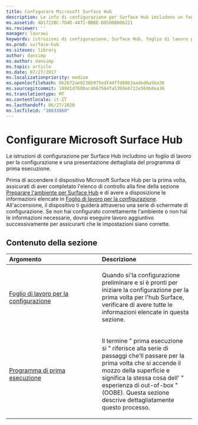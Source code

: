 ```yaml
---
title: Configurare Microsoft Surface Hub
description: Le info di configurazione per Surface Hub includono un foglio di lavoro per la configurazione e una presentazione dettagliata del programma di prima esecuzione.
ms.assetid: 4D1722BC-704D-4471-BBBE-D0500B006221
ms.reviewer: ''
manager: laurawi
keywords: istruzioni di configurazione, Surface Hub, foglio di lavoro per la configurazione, programma di prima esecuzione
ms.prod: surface-hub
ms.sitesec: library
author: dansimp
ms.author: dansimp
ms.topic: article
ms.date: 07/27/2017
ms.localizationpriority: medium
ms.openlocfilehash: 0b2b72ae0236b975edf44ffd0863aaded6a5ba36
ms.sourcegitcommit: 109d1d7608ac4667564fa5369e8722e569b8ea36
ms.translationtype: MT
ms.contentlocale: it-IT
ms.lasthandoff: 06/27/2020
ms.locfileid: "10833860"
---
```

# Configurare Microsoft Surface Hub


Le istruzioni di configurazione per Surface Hub includono un foglio di lavoro per la configurazione e una presentazione dettagliata del programma di prima esecuzione.

Prima di accendere il dispositivo Microsoft Surface Hub per la prima volta, assicurati di aver completato l'elenco di controllo alla fine della sezione [Preparare l'ambiente per Surface Hub](prepare-your-environment-for-surface-hub.md) e di avere a disposizione le informazioni elencate in [Foglio di lavoro per la configurazione](setup-worksheet-surface-hub.md). All'accensione, il dispositivo ti guiderà attraverso una serie di schermate di configurazione. Se non hai configurato correttamente l'ambiente o non hai le informazioni necessarie, dovrai eseguire lavoro aggiuntivo successivamente per assicurarti che le impostazioni siano corrette.

##  <a name="in-this-section"></a>Contenuto della sezione


<table>
<colgroup>
<col width="50%" />
<col width="50%" />
</colgroup>
<thead>
<tr class="header">
<th align="left">Argomento</th>
<th align="left">Descrizione</th>
</tr>
</thead>
<tbody>
<tr class="odd">
<td align="left"><p><a href="setup-worksheet-surface-hub.md" data-raw-source="[Setup worksheet](setup-worksheet-surface-hub.md)">Foglio di lavoro per la configurazione</a></p></td>
<td align="left"><p>Quando si&#39;la configurazione preliminare e si è pronti per iniziare la configurazione per la prima volta per l'hub Surface, verificare di avere tutte le informazioni elencate in questa sezione.</p></td>
</tr>
<tr class="even">
<td align="left"><p><a href="first-run-program-surface-hub.md" data-raw-source="[First-run program](first-run-program-surface-hub.md)">Programma di prima esecuzione</a></p></td>
<td align="left"><p>Il termine &quot; prima esecuzione si &quot; riferisce alla serie di passaggi che&#39;ll passare per la prima volta che si accende il mozzo della superficie e significa la stessa cosa dell' &quot; esperienza di out-of-box &quot; (OOBE). Questa sezione descrive dettagliatamente questo processo.</p></td>
</tr>
</tbody>
</table>

 

 

 






